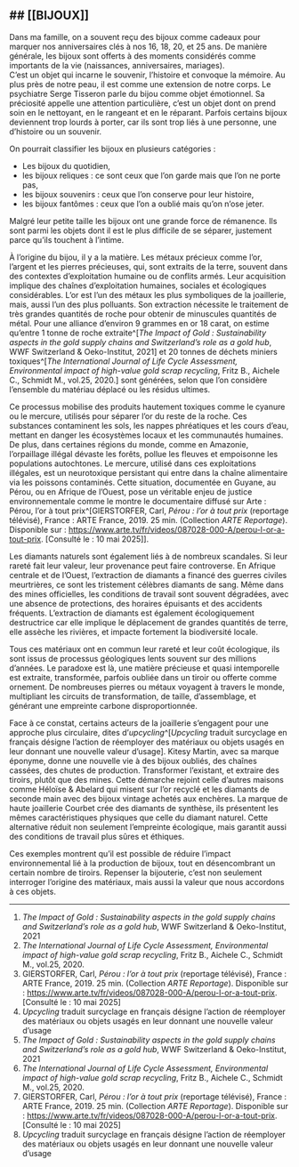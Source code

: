 ## \## \[\[BIJOUX\]\]

<breakpage>

Dans ma famille, on a souvent reçu des bijoux comme cadeaux pour marquer nos anniversaires clés à nos 16, 18, 20, et 25 ans. De manière générale, les bijoux sont offerts à des moments considérés comme importants de la vie (naissances, anniversaires, mariages). <br/>
C’est un objet qui incarne le souvenir, l’histoire et convoque la mémoire. Au plus près de notre peau, il est comme une extension de notre corps. Le psychiatre Serge Tisseron parle du bijou comme objet émotionnel. Sa préciosité appelle une attention particulière, c’est un objet dont on prend soin en le nettoyant, en le rangeant et en le réparant. Parfois certains bijoux deviennent trop lourds à porter, car ils sont trop liés à une personne, une d’histoire ou un souvenir.

On pourrait classifier les bijoux en plusieurs catégories :

*   Les bijoux du quotidien,
*   les bijoux reliques : ce sont ceux que l’on garde mais que l’on ne porte pas,
*   les bijoux souvenirs : ceux que l’on conserve pour leur histoire,
*   les bijoux fantômes : ceux que l’on a oublié mais qu’on n’ose jeter.

Malgré leur petite taille les bijoux ont une grande force de rémanence. Ils sont parmi les objets dont il est le plus difficile de se séparer, justement parce qu’ils touchent à l’intime.

À l’origine du bijou, il y a la matière. Les métaux précieux comme l’or, l’argent et les pierres précieuses, qui, sont extraits de la terre, souvent dans des contextes d’exploitation humaine ou de conflits armés. Leur acquisition implique des chaînes d’exploitation humaines, sociales et écologiques considérables. L’or est l’un des métaux les plus symboliques de la joaillerie, mais, aussi l’un des plus polluants. Son extraction nécessite le traitement de très grandes quantités de roche pour obtenir de minuscules quantités de métal. Pour une alliance d’environ 9 grammes en or 18 carat, on estime qu’entre 1 tonne de roche extraite^[*The Impact of Gold : Sustainability aspects in the gold supply chains and Switzerland’s role as a gold hub*, WWF Switzerland & Oeko-Institut, 2021] et 20 tonnes de déchets miniers toxiques^[*The International Journal of Life Cycle Assessment, Environmental impact of high-value gold scrap recycling*, Fritz B., Aichele C., Schmidt M., vol.25, 2020.] sont générées, selon que l’on considère l’ensemble du matériau déplacé ou les résidus ultimes.

Ce processus mobilise des produits hautement toxiques comme le cyanure ou le mercure, utilisés pour séparer l’or du reste de la roche. Ces substances contaminent les sols, les nappes phréatiques et les cours d’eau, mettant en danger les écosystèmes locaux et les communautés humaines. De plus, dans certaines régions du monde, comme en Amazonie, l’orpaillage illégal dévaste les forêts, pollue les fleuves et empoisonne les populations autochtones. Le mercure, utilisé dans ces exploitations illégales, est un neurotoxique persistant qui entre dans la chaîne alimentaire via les poissons contaminés. Cette situation, documentée en Guyane, au Pérou, ou en Afrique de l’Ouest, pose un véritable enjeu de justice environnementale comme le montre le documentaire diffusé sur Arte : Pérou, l’or à tout prix^[GIERSTORFER, Carl, *Pérou : l’or à tout prix* (reportage télévisé), France : ARTE France, 2019. 25 min. (Collection *ARTE Reportage*). Disponible sur : https://www.arte.tv/fr/videos/087028-000-A/perou-l-or-a-tout-prix. [Consulté le : 10 mai 2025]].

Les diamants naturels sont également liés à de nombreux scandales. Si leur rareté fait leur valeur, leur provenance peut faire controverse. En Afrique centrale et de l’Ouest, l’extraction de diamants a financé des guerres civiles meurtrières, ce sont les tristement célèbres diamants de sang. Même dans des mines officielles, les conditions de travail sont souvent dégradées, avec une absence de protections, des horaires épuisants et des accidents fréquents. L’extraction de diamants est également écologiquement destructrice car elle implique le déplacement de grandes quantités de terre, elle assèche les rivières, et impacte fortement la biodiversité locale.

Tous ces matériaux ont en commun leur rareté et leur coût écologique, ils sont issus de processus géologiques lents souvent sur des millions d’années. Le paradoxe est là, une matière précieuse et quasi intemporelle est extraite, transformée, parfois oubliée dans un tiroir ou offerte comme ornement. De nombreuses pierres ou métaux voyagent à travers le monde, multipliant les circuits de transformation, de taille, d’assemblage, et générant une empreinte carbone disproportionnée.

Face à ce constat, certains acteurs de la joaillerie s’engagent pour une approche plus circulaire, dites d’*upcycling*^[*Upcycling* traduit surcyclage en français désigne l’action de réemployer des matériaux ou objets usagés en leur donnant une nouvelle valeur d’usage]. Kitesy Martin, avec sa marque éponyme, donne une nouvelle vie à des bijoux oubliés, des chaînes cassées, des chutes de production. Transformer l’existant, et extraire des tiroirs, plutôt que des mines. Cette démarche rejoint celle d’autres maisons comme Héloïse & Abelard qui misent sur l’or recyclé et les diamants de seconde main avec des bijoux vintage achetés aux enchères. La marque de haute joaillerie Courbet crée des diamants de synthèse, ils présentent les mêmes caractéristiques physiques que celle du diamant naturel. Cette alternative réduit non seulement l’empreinte écologique, mais garantit aussi des conditions de travail plus sûres et éthiques.

Ces exemples montrent qu’il est possible de réduire l’impact environnemental lié à la production de bijoux, tout en désencombrant un certain nombre de tiroirs. Repenser la bijouterie, c’est non seulement interroger l’origine des matériaux, mais aussi la valeur que nous accordons à ces objets. <br/>
<breakpage>

* * *

1.  *The Impact of Gold : Sustainability aspects in the gold supply chains and Switzerland’s role as a gold hub*, WWF Switzerland & Oeko-Institut, 2021
2.  *The International Journal of Life Cycle Assessment, Environmental impact of high-value gold scrap recycling*, Fritz B., Aichele C., Schmidt M., vol.25, 2020.
3.  GIERSTORFER, Carl, *Pérou : l’or à tout prix* (reportage télévisé), France : ARTE France, 2019. 25 min. (Collection *ARTE Reportage*). Disponible sur : https://www.arte.tv/fr/videos/087028-000-A/perou-l-or-a-tout-prix. [Consulté le : 10 mai 2025]
4.  *Upcycling* traduit surcyclage en français désigne l’action de réemployer des matériaux ou objets usagés en leur donnant une nouvelle valeur d’usage
5.  *The Impact of Gold : Sustainability aspects in the gold supply chains and Switzerland’s role as a gold hub*, WWF Switzerland & Oeko-Institut, 2021
6.  *The International Journal of Life Cycle Assessment, Environmental impact of high-value gold scrap recycling*, Fritz B., Aichele C., Schmidt M., vol.25, 2020.
7.  GIERSTORFER, Carl, *Pérou : l’or à tout prix* (reportage télévisé), France : ARTE France, 2019. 25 min. (Collection *ARTE Reportage*). Disponible sur : https://www.arte.tv/fr/videos/087028-000-A/perou-l-or-a-tout-prix. [Consulté le : 10 mai 2025]
8.  *Upcycling* traduit surcyclage en français désigne l’action de réemployer des matériaux ou objets usagés en leur donnant une nouvelle valeur d’usage